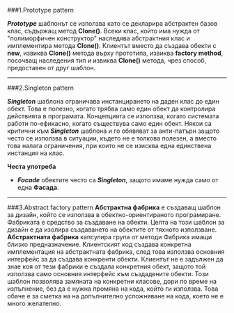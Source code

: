 ###1.Prototype pattern

***Prototype*** шаблонът се използва като се декларира абстрактен базов  клас, съдържащ метод **Clone()**.
 Всеки клас, който има нужда от  "полиморфичен конструктор" наследява абстрактния клас и имплементира
метода **Clone()**. Клиентът вместо да създава обекти с **new**, извиква **Clone()** метода върху прототипа,
извиква **factory method**, посочващ наследения тип и извиква **Clone()** метода, чрез способ, предоставен
от друг шаблон.

***

###2.Singleton pattern

***Singleton*** шаблона ограничава инстанцирането на даден клас до един обект. Това е полезно, 
когато трябва само един обект да контролира действията в програмата. Концепцията се използва,
когато системата работи по-ефикасно, когато съществува само един обект. Някои са критични към
***Singleton*** шаблона и го обявяват за анти-патърн защото често се използва в ситуации, където
не е толкова полезен, а вместо това налага ограничения, при които не се изисква една единствена 
инстанция на клас.

**Честа употреба**

* ***Facade*** обектите често са ***Singleton***, защото имаме нужда само от една **Фасада**.

***

###3.Abstract factory pattern
**Абстрактна фабрика** е създаващ шаблон за дизайн, който се използва в обектно-ориентираното програмиране.
Фабриката е средство за създаване на обекти. Целта на този шаблон за дизайн е да изолира създаването на обектите от тяхното използване.
**Абстрактната фабрика** капсулира група от методи Фабрика имащи близко предназначение.
Клиентският код създава конкретна имплементация на абстрактната фабрика, след това използва основния интерфейс за да създава конкренти обекти.
Клиентът не е задължен да знае коя от тези фабрики е създала конкретния обект, защото той използва само основния интерфейс към създадените обекти.
Този шаблон позволява замяната на конкретни класове, дори по време на изпълнение, без да е нужна промяна на кода, който ги използва.
Това обаче е за сметка на на допълнително усложняване на кода, което не е много желателно.
